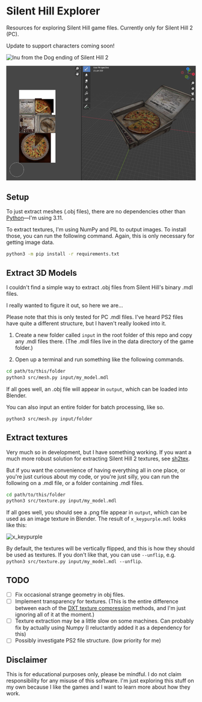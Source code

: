 # Silent Hill Explorer

Resources for exploring Silent Hill game files. Currently only for Silent Hill 2 (PC).

Update to support characters coming soon!

![Inu from the Dog ending of Silent Hill 2](https://github.com/user-attachments/assets/8f4ab15c-4298-44db-93f0-9b283fd4997f)

![The pizza from Silent Hill 2](pizza.png)

## Setup

To just extract meshes (.obj files), there are no dependencies other than [Python](https://www.python.org/downloads/)—I'm using 3.11.

To extract textures, I'm using NumPy and PIL to output images. To install those, you can run the following command. Again, this is only necessary for getting image data.

```sh
python3 -m pip install -r requirements.txt
```

## Extract 3D Models

I couldn't find a simple way to extract .obj files from Silent Hill's binary .mdl files.

I really wanted to figure it out, so here we are...

Please note that this is only tested for PC .mdl files. I've heard PS2 files have quite a different structure, but I haven't really looked into it.

1. Create a new folder called `input` in the root folder of this repo and copy any .mdl files there. (The .mdl files live in the data directory of the game folder.)

2. Open up a terminal and run something like the following commands.

```sh
cd path/to/this/folder
python3 src/mesh.py input/my_model.mdl
```

If all goes well, an .obj file will appear in `output`, which can be loaded into Blender.

You can also input an entire folder for batch processing, like so.

```sh
python3 src/mesh.py input/folder
```

## Extract textures

Very much so in development, but I have something working. If you want a much more robust solution for extracting Silent Hill 2 textures, see [sh2tex](https://github.com/iOrange/sh2tex).

But if you want the convenience of having everything all in one place, or you're just curious about my code, or you're just silly, you can run the following on a .mdl file, or a folder containing .mdl files.

```sh
cd path/to/this/folder
python3 src/texture.py input/my_model.mdl
```

If all goes well, you should see a .png file appear in `output`, which can be used as an image texture in Blender. The result of `x_keypurple.mdl` looks like this:

![x_keypurple](https://github.com/laura-a-n-n/silent-hill-explorer/assets/100505614/3ff1fca9-193d-4d0d-8686-edd19d11a5ae)

By default, the textures will be vertically flipped, and this is how they should be used as textures. If you don't like that, you can use `--unflip`, e.g. `python3 src/texture.py input/my_model.mdl --unflip`.

## TODO

- [ ] Fix occasional strange geometry in obj files.
- [ ] Implement transparency for textures. (This is the entire difference between each of the [DXT texture compression](https://en.wikipedia.org/wiki/S3_Texture_Compression) methods, and I'm just ignoring all of it at the moment.)
- [ ] Texture extraction may be a little slow on some machines. Can probably fix by actually using Numpy (I reluctantly added it as a dependency for this)
- [ ] Possibly investigate PS2 file structure. (low priority for me)

## Disclaimer

This is for educational purposes only, please be mindful. I do not claim responsibility for any misuse of this software. I'm just exploring this stuff on my own because I like the games and I want to learn more about how they work.
